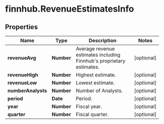 # finnhub.RevenueEstimatesInfo

## Properties

Name | Type | Description | Notes
------------ | ------------- | ------------- | -------------
**revenueAvg** | **Number** | Average revenue estimates including Finnhub&#39;s proprietary estimates. | [optional] 
**revenueHigh** | **Number** | Highest estimate. | [optional] 
**revenueLow** | **Number** | Lowest estimate. | [optional] 
**numberAnalysts** | **Number** | Number of Analysts. | [optional] 
**period** | **Date** | Period. | [optional] 
**year** | **Number** | Fiscal year. | [optional] 
**quarter** | **Number** | Fiscal quarter. | [optional] 


